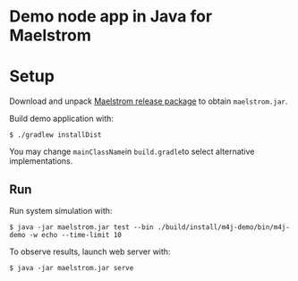 # Demo node app in Java for Maelstrom

# Setup

Download and unpack [Maelstrom release package](https://github.com/jepsen-io/maelstrom/releases) to obtain `maelstrom.jar`.

Build demo application with:

	$ ./gradlew installDist

You may change `mainClassName`in `build.gradle`to select alternative implementations.

## Run

Run system simulation with:

	$ java -jar maelstrom.jar test --bin ./build/install/m4j-demo/bin/m4j-demo -w echo --time-limit 10

To observe results, launch web server with: 

	$ java -jar maelstrom.jar serve
